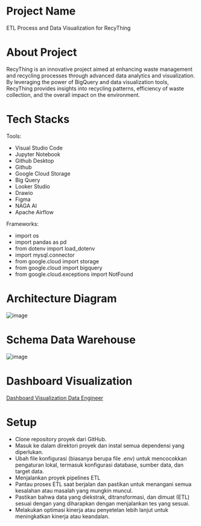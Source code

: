 # Project Name
ETL Process and Data Visualization for RecyThing

# About Project
RecyThing is an innovative project aimed at enhancing waste management and recycling processes through advanced data analytics and visualization. By leveraging the power of BigQuery and data visualization tools, RecyThing provides insights into recycling patterns, efficiency of waste collection, and the overall impact on the environment.

# Tech Stacks
Tools:

- Visual Studio Code
- Jupyter Notebook
- Github Desktop
- Github
- Google Cloud Storage
- Big Query
- Looker Studio
- Drawio
- Figma
- NAGA AI
- Apache Airflow

Frameworks:

- import os
- import pandas as pd
- from dotenv import load_dotenv
- import mysql.connector
- from google.cloud import storage
- from google.cloud import bigquery
- from google.cloud.exceptions import NotFound

# Architecture Diagram
![image](..//recything-de/etl-architecture.png)

# Schema Data Warehouse
![image](..//recything-de/multi-star-schema-de.png)

# Dashboard Visualization
[Dashboard Visualization Data Engineer](https://lookerstudio.google.com/reporting/69667802-88f6-47c2-a083-f2b7a5a6febd)

# Setup
- Clone repository proyek dari GitHub.
- Masuk ke dalam direktori proyek dan instal semua dependensi yang diperlukan.
- Ubah file konfigurasi (biasanya berupa file .env) untuk mencocokkan pengaturan lokal, termasuk konfigurasi database, sumber data, dan target data.
- Menjalankan proyek pipelines ETL
- Pantau proses ETL saat berjalan dan pastikan untuk menangani semua kesalahan atau masalah yang mungkin muncul.
- Pastikan bahwa data yang diekstrak, ditransformasi, dan dimuat (ETL) sesuai dengan yang diharapkan dengan menjalankan tes yang sesuai.
- Melakukan optimasi kinerja atau penyetelan lebih lanjut untuk meningkatkan kinerja atau keandalan.